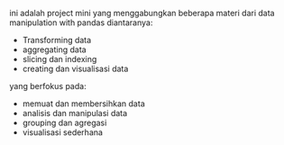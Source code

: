 ini adalah project mini yang menggabungkan beberapa materi dari data manipulation with pandas diantaranya:
-  Transforming data
-  aggregating data
-  slicing dan indexing
-  creating dan visualisasi data

yang berfokus pada:
- memuat dan membersihkan data
- analisis dan manipulasi data
- grouping dan agregasi
- visualisasi sederhana

